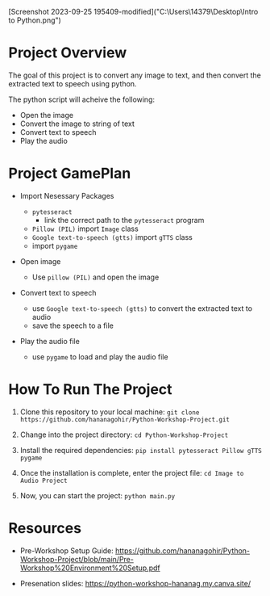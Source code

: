 [Screenshot 2023-09-25 195409-modified]("C:\Users\14379\Desktop\Intro to Python.png")
# Project Overview

The goal of this project is to convert any image to text, and then convert the extracted text to speech using python. 

The python script will acheive the following:
* Open the image
* Convert the image to string of text
* Convert text to speech
* Play the audio 


# Project GamePlan

* Import Nesessary Packages
    * `pytesseract`
        * link the correct path to the `pytesseract` program
  * `Pillow (PIL)` import `Image` class
  * `Google text-to-speech (gtts)` import `gTTS` class
  * import `pygame`

* Open image
  * Use `pillow (PIL)` and open the image

* Convert text to speech
  * use `Google text-to-speech (gtts)` to convert the extracted text to audio
  * save the speech to a file

* Play the audio file
  * use `pygame` to load and play the audio file


# How To Run The Project
1.  Clone this repository to your local machine: `git clone https://github.com/hananagohir/Python-Workshop-Project.git`

2.  Change into the project directory: `cd Python-Workshop-Project`

3.  Install the required dependencies: `pip install pytesseract Pillow gTTS pygame`

4.  Once the installation is complete, enter the project file: `cd Image to Audio Project`

5.  Now, you can start the project: `python main.py`


# Resources

* Pre-Workshop Setup Guide: https://github.com/hananagohir/Python-Workshop-Project/blob/main/Pre-Workshop%20Environment%20Setup.pdf

* Presenation slides: https://python-workshop-hananag.my.canva.site/
